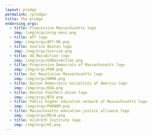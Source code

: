 ```yaml
---
layout: pledge
permalink: /pledge/
title: The pledge
endorsing_orgs:
  - title: Progressive Massachusetts logo
    img: /img/orgs/prog-mass.png
  - title: AFT logo
    img: /img/orgs/AFT-MA.png
  - title: Sunrise Boston logo
    img: /img/orgs/Sunrise.png
  - title: UU MassAction logo
    img: /img/orgs/UUMassAction.png
  - title: Progressive Democrats of Massachusetts logo
    img: /img/orgs/PDM.png
  - title: Our Revolution Massachusetts logo
    img: /img/orgs/ORMA.png
  - title: Boston Democratic Socialists of America logo
    img: /img/orgs/DSA.png
  - title: Boston Teachers Union logo
    img: /img/orgs/BTU.png
  - title: Public higher education network of Massachusetts logo
    img: /img/orgs/PHENOM.png
  - title: Massachusetts education justice alliance logo
    img: /img/orgs/MEJA.png
  - title: Hildreth Institute logo
    img: /img/orgs/HI.png
---
```

